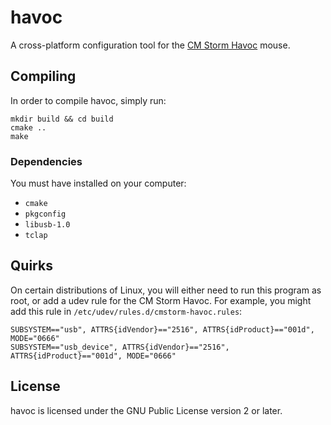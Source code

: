 # havoc

A cross-platform configuration tool for the [CM Storm Havoc](http://gaming.coolermaster.com/en/products/mice/havoc/) mouse.

## Compiling

In order to compile havoc, simply run:

```
mkdir build && cd build
cmake ..
make
```

### Dependencies

You must have installed on your computer:

 - `cmake`
 - `pkgconfig`
 - `libusb-1.0`
 - `tclap`

## Quirks

On certain distributions of Linux, you will either need to run this program as root, or add a udev rule for the CM Storm Havoc. For example, you might add this rule in `/etc/udev/rules.d/cmstorm-havoc.rules`:

```
SUBSYSTEM=="usb", ATTRS{idVendor}=="2516", ATTRS{idProduct}=="001d", MODE="0666"
SUBSYSTEM=="usb_device", ATTRS{idVendor}=="2516", ATTRS{idProduct}=="001d", MODE="0666"
```

## License

havoc is licensed under the GNU Public License version 2 or later. 
